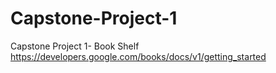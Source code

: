 # Capstone-Project-1
Capstone Project 1- Book Shelf
https://developers.google.com/books/docs/v1/getting_started
